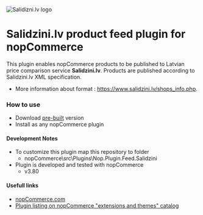 ![Salidizni.lv logo](https://static.salidzini.lv/images/logo_button.gif)


Salidzini.lv product feed plugin for nopCommerce
===========

This plugin enables nopCommerce products to be published to Latvian price comparison service **Salidzini.lv**. Products are published according to Salidzini.lv XML specification.

- More information about format : https://www.salidzini.lv/shops_info.php.

### How to use
- Download [pre-built](https://github.com/jitt-lv/salidzini-plugin-for-nopcommerce/raw/master/Build/Nop.Plugin.Feed.Salidzini.3.80.zip) version
- Install as any nopCommerce plugin

#### Development Notes
- To customize this plugin map this repository to folder
    - nopCommerce\src\Plugins\Nop.Plugin.Feed.Salidzini
- Plugin is developed and tested with nopCommerce 
    - v3.80

#### Usefull links

- [nopCommerce.com](http://www.nopcommerce.com)
- [Plugin listing on nopCommerce "extensions and themes" catalog](http://www.nopcommerce.com/p/2527/salidzinilv-product-feed.aspx)

